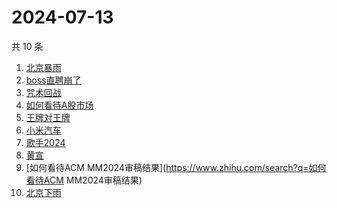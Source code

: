 # 2024-07-13

共 10 条

<!-- BEGIN -->
<!-- 最后更新时间 Sat Jul 13 2024 12:10:27 GMT+0800 (China Standard Time) -->

1. [北京暴雨](https://www.zhihu.com/search?q=北京暴雨)
1. [boss直聘崩了](https://www.zhihu.com/search?q=boss直聘崩了)
1. [咒术回战](https://www.zhihu.com/search?q=咒术回战)
1. [如何看待A股市场](https://www.zhihu.com/search?q=如何看待A股市场)
1. [王牌对王牌](https://www.zhihu.com/search?q=王牌对王牌)
1. [小米汽车](https://www.zhihu.com/search?q=小米汽车)
1. [歌手2024](https://www.zhihu.com/search?q=歌手2024)
1. [黄宣](https://www.zhihu.com/search?q=黄宣)
1. [如何看待ACM MM2024审稿结果](https://www.zhihu.com/search?q=如何看待ACM
   MM2024审稿结果)
1. [北京下雨](https://www.zhihu.com/search?q=北京下雨)

<!-- END -->
